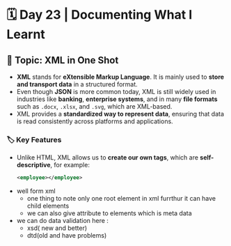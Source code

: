 # 🗓️ Day 23 | Documenting What I Learnt  
## 🧩 Topic: XML in One Shot  

- **XML** stands for **eXtensible Markup Language**. It is mainly used to **store and transport data** in a structured format.  
- Even though **JSON** is more common today, XML is still widely used in industries like **banking**, **enterprise systems**, and in many **file formats** such as `.docx`, `.xlsx`, and `.svg`, which are XML-based.  
- XML provides a **standardized way to represent data**, ensuring that data is read consistently across platforms and applications.  

### 🏷️ Key Features  
- Unlike HTML, XML allows us to **create our own tags**, which are **self-descriptive**, for example:  
  ```xml
  <employee></employee>

- well form xml
   - one thing to note only one root element in xml furrthur it can have child elements
    - we can also give attribute to elements which is meta data
- we can do data validation here :
    - xsd( new and better)
    - dtd(old and have problems)
